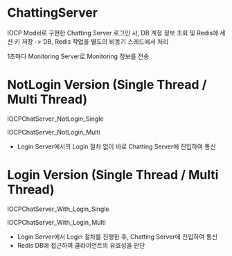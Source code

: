 # ChattingServer
IOCP Model로 구현한 Chatting Server
로그인 시, DB 계정 정보 조회 및 Redis에 세션 키 저장
-> DB, Redis 작업을 별도의 비동기 스레드에서 처리

1초마다 Monitoring Server로 Monitoring 정보를 전송
 
# NotLogin Version (Single Thread / Multi Thread)
IOCPChatServer_NotLogin_Single

IOCPChatServer_NotLogin_Multi
- Login Server에서의 Login 절차 없이 바로 Chatting Server에 진입하여 통신

# Login Version (Single Thread / Multi Thread)
IOCPChatServer_With_Login_Single

IOCPChatServer_With_Login_Multi
- Login Server에서 Login 절차를 진행한 후, Chatting Server에 진입하여 통신
- Redis DB에 접근하여 클라이언트의 유효성을 판단



